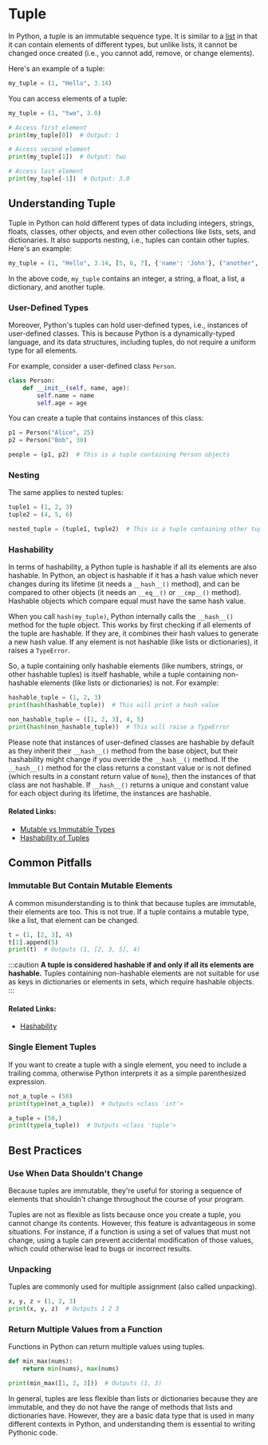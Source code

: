 # Tuple

In Python, a tuple is an immutable sequence type. It is similar to a [list](./list) in that it can contain elements of different types, but unlike lists, it cannot be changed once created (i.e., you cannot add, remove, or change elements).

Here's an example of a tuple:

```python title="main.py"
my_tuple = (1, "Hello", 3.14)
```

You can access elements of a tuple:

```python title="main.py"
my_tuple = (1, "two", 3.0)

# Access first element
print(my_tuple[0])  # Output: 1

# Access second element
print(my_tuple[1])  # Output: two

# Access last element
print(my_tuple[-1])  # Output: 3.0
```

## Understanding Tuple

Tuple in Python can hold different types of data including integers, strings, floats, classes, other objects, and even other collections like lists, sets, and dictionaries. It also supports nesting, i.e., tuples can contain other tuples. Here's an example:

```python title="main.py"
my_tuple = (1, "Hello", 3.14, [5, 6, 7], {'name': 'John'}, ("another", "tuple"))
```

In the above code, `my_tuple` contains an integer, a string, a float, a list, a dictionary, and another tuple.

### User-Defined Types

Moreover, Python's tuples can hold user-defined types, i.e., instances of user-defined classes. This is because Python is a dynamically-typed language, and its data structures, including tuples, do not require a uniform type for all elements.

For example, consider a user-defined class `Person`.

```python title="main.py"
class Person:
    def __init__(self, name, age):
        self.name = name
        self.age = age
```

You can create a tuple that contains instances of this class:

```python title="main.py"
p1 = Person("Alice", 25)
p2 = Person("Bob", 30)

people = (p1, p2)  # This is a tuple containing Person objects
```

### Nesting

The same applies to nested tuples:

```python title="main.py"
tuple1 = (1, 2, 3)
tuple2 = (4, 5, 6)

nested_tuple = (tuple1, tuple2)  # This is a tuple containing other tuples
```

### Hashability

In terms of hashability, a Python tuple is hashable if all its elements are also hashable. In Python, an object is hashable if it has a hash value which never changes during its lifetime (it needs a `__hash__()` method), and can be compared to other objects (it needs an `__eq__()` or `__cmp__()` method). Hashable objects which compare equal must have the same hash value.

When you call `hash(my_tuple)`, Python internally calls the `__hash__()` method for the tuple object. This works by first checking if all elements of the tuple are hashable. If they are, it combines their hash values to generate a new hash value. If any element is not hashable (like lists or dictionaries), it raises a `TypeError`.

So, a tuple containing only hashable elements (like numbers, strings, or other hashable tuples) is itself hashable, while a tuple containing non-hashable elements (like lists or dictionaries) is not. For example:

```python title="main.py"
hashable_tuple = (1, 2, 3)
print(hash(hashable_tuple))  # This will print a hash value

non_hashable_tuple = ([1, 2, 3], 4, 5)
print(hash(non_hashable_tuple))  # This will raise a TypeError
```

Please note that instances of user-defined classes are hashable by default as they inherit their `__hash__()` method from the base object, but their hashability might change if you override the `__hash__()` method. If the `__hash__()` method for the class returns a constant value or is not defined (which results in a constant return value of `None`), then the instances of that class are not hashable. If `__hash__()` returns a unique and constant value for each object during its lifetime, the instances are hashable.

#### **Related Links:**

- [Mutable vs Immutable Types](../data-types#mutable-vs-immutable-types)
- [Hashability of Tuples](../data-types#hashability-of-tuples)

## Common Pitfalls

### Immutable But Contain Mutable Elements

A common misunderstanding is to think that because tuples are immutable, their elements are too. This is not true. If a tuple contains a mutable type, like a list, that element can be changed.

```python title="main.py"
t = (1, [2, 3], 4)
t[1].append(5)
print(t)  # Outputs (1, [2, 3, 5], 4)
```

:::caution
**A tuple is considered hashable if and only if all its elements are hashable.**
Tuples containing non-hashable elements are not suitable for use as keys in dictionaries or elements in sets, which require hashable objects.
:::

#### **Related Links:**

- [Hashability](./tuple#hashability)

### Single Element Tuples

If you want to create a tuple with a single element, you need to include a trailing comma, otherwise Python interprets it as a simple parenthesized expression.

```python title="main.py"
not_a_tuple = (50)
print(type(not_a_tuple))  # Outputs <class 'int'>

a_tuple = (50,)
print(type(a_tuple))  # Outputs <class 'tuple'>
```

## Best Practices

### Use When Data Shouldn't Change

Because tuples are immutable, they're useful for storing a sequence of elements that shouldn't change throughout the course of your program.

Tuples are not as flexible as lists because once you create a tuple, you cannot change its contents. However, this feature is advantageous in some situations. For instance, if a function is using a set of values that must not change, using a tuple can prevent accidental modification of those values, which could otherwise lead to bugs or incorrect results.

### Unpacking

Tuples are commonly used for multiple assignment (also called unpacking).

```python title="main.py"
x, y, z = (1, 2, 3)
print(x, y, z)  # Outputs 1 2 3
```

### Return Multiple Values from a Function

Functions in Python can return multiple values using tuples.

```python title="main.py"
def min_max(nums):
    return min(nums), max(nums)

print(min_max([1, 2, 3]))  # Outputs (1, 3)
```

In general, tuples are less flexible than lists or dictionaries because they are immutable, and they do not have the range of methods that lists and dictionaries have. However, they are a basic data type that is used in many different contexts in Python, and understanding them is essential to writing Pythonic code.

